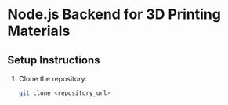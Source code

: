 # Node.js Backend for 3D Printing Materials

## Setup Instructions

1. Clone the repository:
   ```bash
   git clone <repository_url>
   ```
